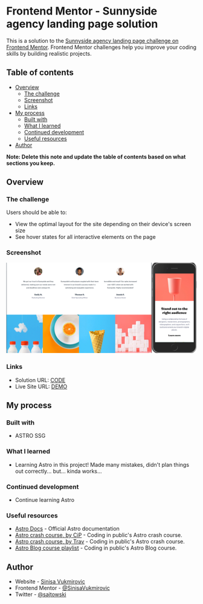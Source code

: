 # Frontend Mentor - Sunnyside agency landing page solution

This is a solution to the [Sunnyside agency landing page challenge on Frontend Mentor](https://www.frontendmentor.io/challenges/sunnyside-agency-landing-page-7yVs3B6ef). Frontend Mentor challenges help you improve your coding skills by building realistic projects.

## Table of contents

- [Overview](#overview)
  - [The challenge](#the-challenge)
  - [Screenshot](#screenshot)
  - [Links](#links)
- [My process](#my-process)
  - [Built with](#built-with)
  - [What I learned](#what-i-learned)
  - [Continued development](#continued-development)
  - [Useful resources](#useful-resources)
- [Author](#author)

**Note: Delete this note and update the table of contents based on what sections you keep.**

## Overview

### The challenge

Users should be able to:

- View the optimal layout for the site depending on their device's screen size
- See hover states for all interactive elements on the page

### Screenshot

![Screenshot](./screenshot.png)

### Links

- Solution URL: [CODE](https://github.com/SinisaVukmirovic/FrontEnd-Mentor-challenge-6)
- Live Site URL: [DEMO](https://your-live-site-url.com)

## My process

### Built with

- ASTRO SSG

### What I learned

- Learning Astro in this project! Made many mistakes, didn't plan things out correctly... but... kinda works...

### Continued development

- Continue learning Astro

### Useful resources

- [Astro Docs](https://docs.astro.build/en/getting-started/) - Official Astro documentation
- [Astro crash course, by CiP](https://www.youtube.com/watch?v=zrPVTf761OI) - Coding in public's Astro crash course.
- [Astro crash course, by Trav](https://www.youtube.com/watch?v=Oi9z5gfIHJs) - Coding in public's Astro crash course.
- [Astro Blog course playlist](https://www.youtube.com/watch?v=F2pw1C9eKXw&list=PLoqZcxvpWzzeRwF8TEpXHtO7KYY6cNJeF) - Coding in public's Astro Blog course.

## Author

- Website - [Sinisa Vukmirovic](https://github.com/SinisaVukmirovic)
- Frontend Mentor - [@SinisaVukmirovic](https://www.frontendmentor.io/profile/SinisaVukmirovic)
- Twitter - [@sajtowski](https://twitter.com/sajtowski)
